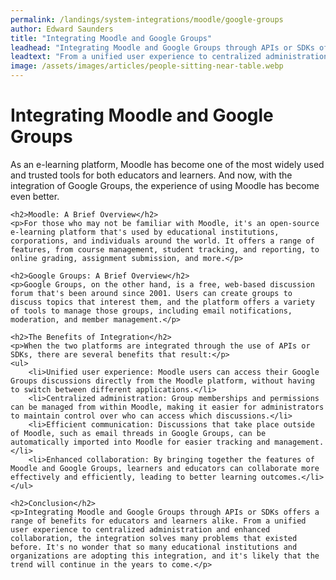 ```yaml
---
permalink: /landings/system-integrations/moodle/google-groups
author: Edward Saunders
title: "Integrating Moodle and Google Groups"
leadhead: "Integrating Moodle and Google Groups through APIs or SDKs offers a range of benefits for educators and learners alike"
leadtext: "From a unified user experience to centralized administration and enhanced collaboration, the integration solves many problems that existed before. It's no wonder that so many educational institutions and organizations are adopting this integration, and it's likely that the trend will continue in the years to come."
image: /assets/images/articles/people-sitting-near-table.webp
---
```

<div class="arttext">	<h1>Integrating Moodle and Google Groups</h1>
	<p>As an e-learning platform, Moodle has become one of the most widely used and trusted tools for both educators and learners. And now, with the integration of Google Groups, the experience of using Moodle has become even better.</p>
	
	<h2>Moodle: A Brief Overview</h2>
	<p>For those who may not be familiar with Moodle, it's an open-source e-learning platform that's used by educational institutions, corporations, and individuals around the world. It offers a range of features, from course management, student tracking, and reporting, to online grading, assignment submission, and more.</p>

	<h2>Google Groups: A Brief Overview</h2>
	<p>Google Groups, on the other hand, is a free, web-based discussion forum that's been around since 2001. Users can create groups to discuss topics that interest them, and the platform offers a variety of tools to manage those groups, including email notifications, moderation, and member management.</p>

	<h2>The Benefits of Integration</h2>
	<p>When the two platforms are integrated through the use of APIs or SDKs, there are several benefits that result:</p>
	<ul>
		<li>Unified user experience: Moodle users can access their Google Groups discussions directly from the Moodle platform, without having to switch between different applications.</li>
		<li>Centralized administration: Group memberships and permissions can be managed from within Moodle, making it easier for administrators to maintain control over who can access which discussions.</li>
		<li>Efficient communication: Discussions that take place outside of Moodle, such as email threads in Google Groups, can be automatically imported into Moodle for easier tracking and management.</li>
		<li>Enhanced collaboration: By bringing together the features of Moodle and Google Groups, learners and educators can collaborate more effectively and efficiently, leading to better learning outcomes.</li>
	</ul>

	<h2>Conclusion</h2>
	<p>Integrating Moodle and Google Groups through APIs or SDKs offers a range of benefits for educators and learners alike. From a unified user experience to centralized administration and enhanced collaboration, the integration solves many problems that existed before. It's no wonder that so many educational institutions and organizations are adopting this integration, and it's likely that the trend will continue in the years to come.</p>
</div>